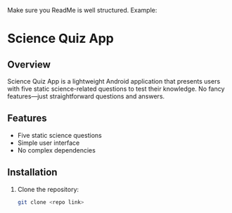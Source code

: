 Make sure you ReadMe is well structured.
Example:
# Science Quiz App

## Overview
Science Quiz App is a lightweight Android application that presents users with five static science-related questions to test their knowledge. No fancy features—just straightforward questions and answers.

## Features
- Five static science questions
- Simple user interface
- No complex dependencies

## Installation
1. Clone the repository:
   ```bash
   git clone <repo link>
